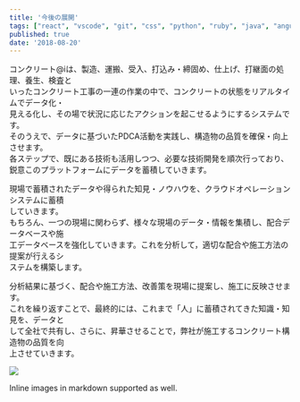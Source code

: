```yaml
---
title: '今後の展開'
tags: ["react", "vscode", "git", "css", "python", "ruby", "java", "angular", "html", "php", "mongodb", "graphql", "gatsby" ]
published: true
date: '2018-08-20'
---
```


コンクリート@iは、製造、運搬、受入、打込み・締固め、仕上げ、打継面の処理、養生、検査と<br>
いったコンクリート工事の一連の作業の中で、コンクリートの状態をリアルタイムでデータ化・<br>
見える化し、その場で状況に応じたアクションを起こせるようにするシステムです。<br>
そのうえで、データに基づいたPDCA活動を実践し、構造物の品質を確保・向上させます。<br>
各ステップで、既にある技術も活用しつつ、必要な技術開発を順次行っており、<br>
鋭意このプラットフォームにデータを蓄積していきます。<br>

現場で蓄積されたデータや得られた知見・ノウハウを、クラウドオペレーションシステムに蓄積<br>
していきます。<br>
もちろん、一つの現場に関わらず、様々な現場のデータ・情報を集積し、配合データベースや施<br>
工データベースを強化していきます。これを分析して，適切な配合や施工方法の提案が行えるシ<br>
ステムを構築します。

分析結果に基づく、配合や施工方法、改善策を現場に提案し、施工に反映させます。<br>
これを繰り返すことで、最終的には、これまで「人」に蓄積されてきた知識・知見を、データと<br>
して全社で共有し、さらに、昇華させることで，弊社が施工するコンクリート構造物の品質を向<br>
上させていきます。<br>


![](../../../src/images/gatsby-icon.png)

Inline images in markdown supported as well.